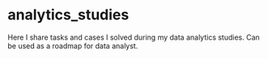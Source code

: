 # analytics_studies
Here I share tasks and cases I solved during my data analytics studies. Can be used as a roadmap for data analyst.
